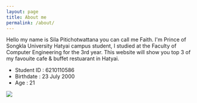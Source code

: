 ```yaml
---
layout: page
title: About me
permalink: /about/
---
```


Hello my name is Sila Pitichotwattana you can call me Faith. I'm Prince of Songkla University Hatyai campus student, I studied at the Faculty of Computer Engineering for the 3rd year. This website will show you top 3 of my favouite cafe & buffet restuarant in Hatyai.

- Student ID : 6210110586
- Birthdate : 23 July 2000
- Age : 21

![](https://scontent.fhdy4-1.fna.fbcdn.net/v/t39.30808-6/268851684_4995243750527470_3478166168241924549_n.jpg?_nc_cat=102&ccb=1-5&_nc_sid=09cbfe&_nc_eui2=AeFzgw7ERDlWDehkiYSXjT1if6PHIMo6ohp_o8cgyjqiGtUhaXnACGefGv_cArHk5wLfQTzsPStm8iYtaqelsEP1&_nc_ohc=Q6I-gZR08FUAX_pSPtc&_nc_ht=scontent.fhdy4-1.fna&oh=00_AT9SWLU5LWRTMPi5mO439ujUejDSm4aJNm1uZs530pOM4g&oe=61CC4539)

